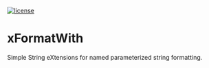 [![license](https://img.shields.io/badge/license-MIT%2FApache--2.0-blue)](https://en.wikipedia.org/wiki/Apache_License)



# xFormatWith
Simple String eXtensions for named parameterized string formatting.
